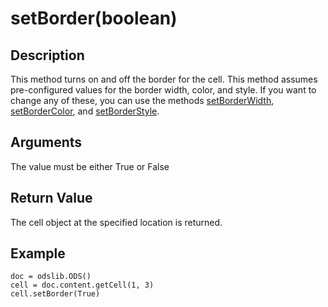 # setBorder(boolean) #

## Description ##

This method turns on and off the border for the cell.  This method assumes pre-configured values for the border width, color, and style.  If you want to change any of these, you can use the methods [setBorderWidth](setBorderWidth.md), [setBorderColor](setBorderColor.md), and [setBorderStyle](setBorderStyle.md).

## Arguments ##

The value must be either True or False

## Return Value ##

The cell object at the specified location is returned.

## Example ##
```
doc = odslib.ODS()
cell = doc.content.getCell(1, 3)
cell.setBorder(True)
```